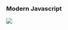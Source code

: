 ### Modern Javascript
![](../assets/javascriptoverview.png) <!-- .element: class="plain" style="height: 60vh" -->